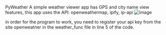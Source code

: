 PyWeather
A simple weather viewer app has GPS and city name view features, this app uses the API:
openweathermap,
ipify,
ip-api
![image](https://user-images.githubusercontent.com/106923653/234066134-9b25cdf0-fc79-4d04-a127-b89ac64d9852.png)

in order for the program to work, you need to register your api key from the site openweatner in the weather_func file in line 5 of the code.
